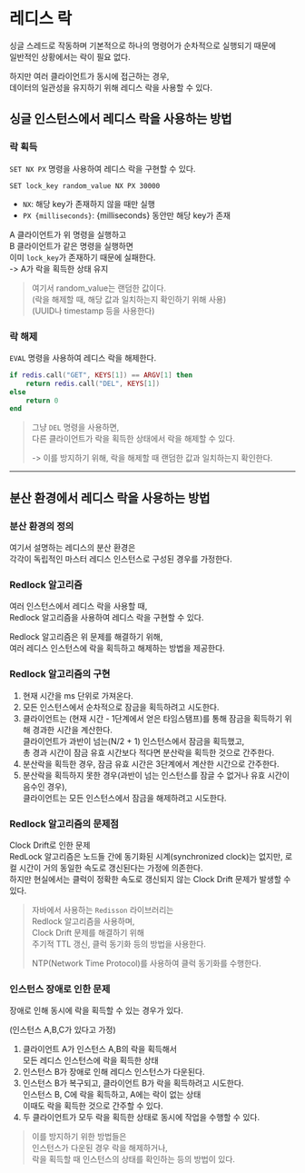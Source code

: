# 레디스 락

싱글 스레드로 작동하며 기본적으로 하나의 명령어가 순차적으로 실행되기 때문에  
일반적인 상황에서는 락이 필요 없다.

하지만 여러 클라이언트가 동시에 접근하는 경우,  
데이터의 일관성을 유지하기 위해 레디스 락을 사용할 수 있다.

## 싱글 인스턴스에서 레디스 락을 사용하는 방법

### 락 획득

`SET NX PX` 명령을 사용하여 레디스 락을 구현할 수 있다.

```
SET lock_key random_value NX PX 30000
```

- `NX`: 해당 key가 존재하지 않을 때만 실행
- `PX {milliseconds}`: {milliseconds} 동안만 해당 key가 존재

A 클라이언트가 위 명령을 실행하고  
B 클라이언트가 같은 명령을 실행하면  
이미 `lock_key`가 존재하기 때문에 실패한다.  
-> A가 락을 획득한 상태 유지

> 여기서 random_value는 랜덤한 값이다.  
> (락을 해제할 때, 해당 값과 일치하는지 확인하기 위해 사용)  
> (UUID나 timestamp 등을 사용한다)

### 락 해제

`EVAL` 명령을 사용하여 레디스 락을 해제한다.

```lua
if redis.call("GET", KEYS[1]) == ARGV[1] then
    return redis.call("DEL", KEYS[1])
else
    return 0
end
```

> 그냥 `DEL` 명령을 사용하면,  
> 다른 클라이언트가 락을 획득한 상태에서 락을 해제할 수 있다.  
> 
> -> 이를 방지하기 위해, 락을 해제할 때 랜덤한 값과 일치하는지 확인한다.

---

## 분산 환경에서 레디스 락을 사용하는 방법

### 분산 환경의 정의

여기서 설명하는 레디스의 분산 환경은  
각각이 독립적인 마스터 레디스 인스턴스로 구성된 경우를 가정한다.

### Redlock 알고리즘

여러 인스턴스에서 레디스 락을 사용할 때,  
Redlock 알고리즘을 사용하여 레디스 락을 구현할 수 있다.

Redlock 알고리즘은 위 문제를 해결하기 위해,  
여러 레디스 인스턴스에 락을 획득하고 해제하는 방법을 제공한다.

### Redlock 알고리즘의 구현

1. 현재 시간을 ms 단위로 가져온다.
2. 모든 인스턴스에서 순차적으로 잠금을 획득하려고 시도한다.
3. 클라이언트는 (현재 시간 - 1단계에서 얻은 타임스탬프)를 통해 잠금을 획득하기 위해 경과한 시간을 계산한다.  
   클라이언트가 과반이 넘는(N/2 + 1) 인스턴스에서 잠금을 획득했고,  
   총 경과 시간이 잠금 유효 시간보다 적다면 분산락을 획득한 것으로 간주한다.
4. 분산락을 획득한 경우, 잠금 유효 시간은 3단계에서 계산한 시간으로 간주한다.
5. 분산락을 획득하지 못한 경우(과반이 넘는 인스턴스를 잠글 수 없거나 유효 시간이 음수인 경우),  
   클라이언트는 모든 인스턴스에서 잠금을 해제하려고 시도한다.

### Redlock 알고리즘의 문제점

Clock Drift로 인한 문제  
RedLock 알고리즘은 노드들 간에 동기화된 시계(synchronized clock)는 없지만, 로컬 시간이 거의 동일한 속도로 갱신된다는 가정에 의존한다.  
하지만 현실에서는 클럭이 정확한 속도로 갱신되지 않는 Clock Drift 문제가 발생할 수 있다.

> 자바에서 사용하는 `Redisson` 라이브러리는  
> Redlock 알고리즘을 사용하며,  
> Clock Drift 문제를 해결하기 위해  
> 주기적 TTL 갱신, 클럭 동기화 등의 방법을 사용한다.
> 
> NTP(Network Time Protocol)를 사용하여 클럭 동기화를 수행한다.

### 인스턴스 장애로 인한 문제

장애로 인해 동시에 락을 획득할 수 있는 경우가 있다.

(인스턴스 A,B,C가 있다고 가정)
1. 클라이언트 A가 인스턴스 A,B의 락을 획득해서  
   모든 레디스 인스턴스에 락을 획득한 상태
2. 인스턴스 B가 장애로 인해 레디스 인스턴스가 다운된다.
3. 인스턴스 B가 복구되고, 클라이언트 B가 락을 획득하려고 시도한다.  
   인스턴스 B, C에 락을 획득하고, A에는 락이 없는 상태  
   이때도 락을 획득한 것으로 간주할 수 있다.
4. 두 클라이언트가 모두 락을 획득한 상태로 동시에 작업을 수행할 수 있다.

> 이를 방지하기 위한 방법들은  
> 인스턴스가 다운된 경우 락을 해제하거나,  
> 락을 획득할 때 인스턴스의 상태를 확인하는 등의 방법이 있다.